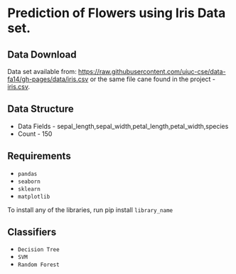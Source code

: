 # Prediction of Flowers using Iris Data set.

## Data Download
Data set available from: https://raw.githubusercontent.com/uiuc-cse/data-fa14/gh-pages/data/iris.csv
or the same file cane found in the project - [iris.csv](iris.csv). 

## Data Structure
- Data Fields - sepal_length,sepal_width,petal_length,petal_width,species 
- Count - 150

## Requirements
- `pandas`
- `seaborn`
- `sklearn`
- `matplotlib`

To install any of the libraries, run pip install `library_name`

## Classifiers
- `Decision Tree` 
- `SVM`
- `Random Forest`
